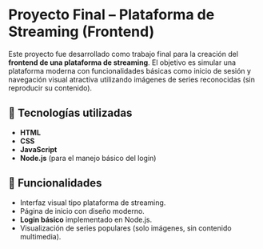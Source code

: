 # Proyecto Final – Plataforma de Streaming (Frontend)

Este proyecto fue desarrollado como trabajo final para la creación del **frontend de una plataforma de streaming**. El objetivo es simular una plataforma moderna con funcionalidades básicas como inicio de sesión y navegación visual atractiva utilizando imágenes de series reconocidas (sin reproducir su contenido).

## 🚀 Tecnologías utilizadas

- **HTML**
- **CSS**
- **JavaScript**
- **Node.js** (para el manejo básico del login)

## 🧠 Funcionalidades

- Interfaz visual tipo plataforma de streaming.
- Página de inicio con diseño moderno.
- **Login básico** implementado en Node.js.
- Visualización de series populares (solo imágenes, sin contenido multimedia).
